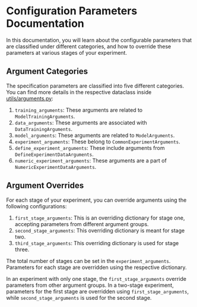 # Configuration Parameters Documentation
In this documentation, you will learn about the configurable parameters that are classified under different categories, and how to override these parameters at various stages of your experiment.

## Argument Categories
The specification parameters are classified into five different categories. You can find more details in the respective dataclass inside [utils/arguments.py](../utils/arguments.py):
1. `training_arguments`: These arguments are related to `ModelTrainingArguments`.
2. `data_arguments`: These arguments are associated with `DataTrainingArguments`.
3. `model_arguments`: These arguments are related to `ModelArguments`.
4. `experiment_arguments`: These belong to `CommonExperimentArguments`.
5. `define_experiment_arguments`: These include arguments from `DefineExperimentDataArguments`.
6. `numeric_experiment_arguments`: These arguments are a part of `NumericExperimentDataArguments`.

## Argument Overrides 
For each stage of your experiment, you can override arguments using the following configurations:
1. `first_stage_arguments`: This is an overriding dictionary for stage one, accepting parameters from different argument groups.
2. `second_stage_arguments`: This overriding dictionary is meant for stage two.
3. `third_stage_arguments`: This overriding dictionary is used for stage three.

The total number of stages can be set in the `experiment_arguments`. Parameters for each stage are overridden using the respective dictionary. 

In an experiment with only one stage, the `first_stage_arguments` override parameters from other argument groups. In a two-stage experiment, parameters for the first stage are overridden using `first_stage_arguments`, while `second_stage_arguments` is used for the second stage.